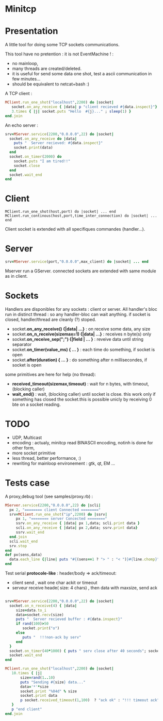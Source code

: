 Minitcp
===

Presentation
==

A little tool for doing some TCP sockets communications.

This tool have no pretention : it is not EventMachine ! : 
* no mainloop, 
* many threads are created/deleted.
* it is useful for send some data one shot, test a ascii communication in few minutes...
* should be equivalent to netcat+bash :)


A  TCP client :

```ruby
MClient.run_one_shot("localhost",2200) do |socket|
   socket.on_any_receive { |data| p "client recieved #{data.inspect}"}
   3.times { |j| socket.puts "Hello  #{j}..." ; sleep(1) }
end.join
```

An echo server :

```ruby
srv=MServer.service(2200,"0.0.0.0",22) do |socket|
  socket.on_any_receive do |data| 
    puts "  Server recieved: #{data.inspect}" 
    socket.print(data)
  end
  socket.on_timer(2000) do
    socket.puts "I am tired!!" 
    socket.close
  end
  socket.wait_end
end
```


Client
==

```
MClient.run_one_shot(host,port) do |socket| ... end
MClient.run_continous(host,port,time_inter_connection) do |socket| ... end
```
Client socket is extended with all specifiques commandes (handler...).

Server
==

```ruby
srv=MServer.service(port,"0.0.0.0",max_client) do |socket| ... end
```
Mserver run a GServer. 
connected sockets are extended with same module as in client.

Sockets
==

Handlers are disponibles for any sockets : client or server. 
All handler's bloc run in distinct thread : so any handler-bloc can wait anything.
if socket is closed, handler/thread are cleanly (?) stoped.
* socket.**on_any_receive() {|data| ...}**          : on receive some data, any size
* socket.**on_n_receive(sizemax=1) {|data| ...}**   : receives n byte(s) only
* socket.**on_receive_sep(";") {|field | ... }**    : reveive data until string separator
* socket.**on_timer(value_ms) { ... }**             : each time do something, if socket is open
* socket.**after(duration) { ... }**    : do something after n millisecondes, if socket is open

some primitives are here for help (no thread):
* **received_timeout(sizemax,timeout)** : wait for n bytes, with timeout, (blocking caller)
* **wait_end()**                        : wait, (blocking caller) until socket is close. this
  work only if something has closed the socket.this is possible unicly by receiving 0 bte on a socket reading.

TODO
==

* UDP, Multicast
* encoding : actualy, minitcp read BINASCII encoding, notinh is done for other form,
* more socket primitive
* less thread, better performance, :)
* rewriting for mainloop environement : gtk, qt, EM ...

Tests case
==
A proxy,debug tool (see samples/proxy.rb) :

```ruby
MServer.service(2200,"0.0.0.0",22) do |scli|
  px 2, "======== client Connected ========"
  srv=MClient.run_one_shot("ip",2200) do |ssrv|
     px 1, "======== server Concected ========"
     ssrv.on_any_receive { |data| px 1,data; scli.print data }
     scli.on_any_receive { |data| px 2,data; ssrv.print data}
     ssrv.wait_end
  end.join
  scli.wait_end
  srv.stop
end   
def px(sens,data)
  data.each_line {|line| puts "#{(sens==1 ? "> " : "< ")}#{line.chomp}"
end

```




Test serial **protocole-like** : header/body => ack/timeout:
* client send <length><data> , wait one char ackit or timeout
* serveur receive heade( size: 4 chars) , then data with maxsize, send ack


```ruby
   
srv=MServer.service(2200,"0.0.0.0",22) do |socket|
  socket.on_n_receive(4) { |data| 
     size=data.to_i
     data=socket.recv(size)
     puts "  Server recieved buffer : #{data.inspect}"
     if rand(100)>50
        socket.print("o") 
     else 
        puts "  !!!non-ack by serv"
     end
  }
  socket.on_timer(40*1000) { puts " serv close after 40 seconds"; socket.close }
  socket.wait_end
end   

MClient.run_one_shot("localhost",2200) do |socket|
   10.times { |j| 
	   size=rand(1..10)
	   puts "Sending #{size} data..."
	   data='*'*size
	   socket.print "%04d" % size
	   socket.print data 
	   p socket.received_timeout(1,100)  ? "ack ok" : "!!! timeout ack"
   }
   p "end client"
end.join


```

